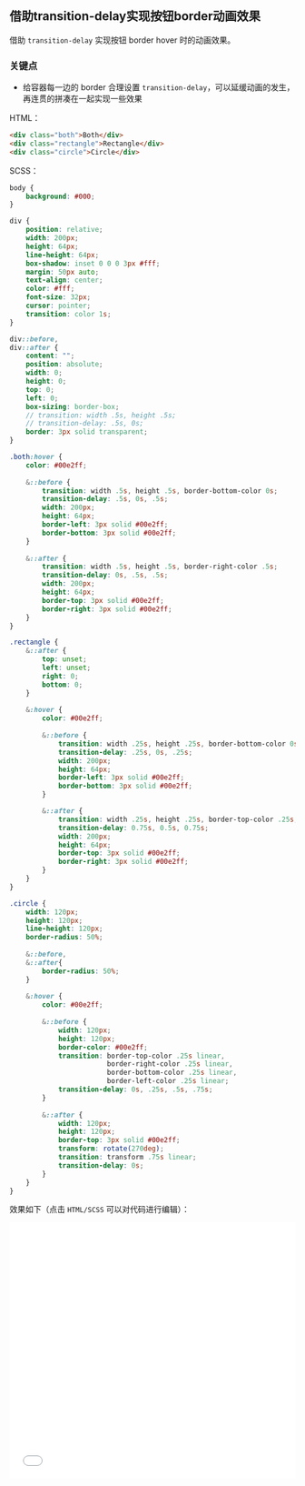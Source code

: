 ## 借助transition-delay实现按钮border动画效果

借助 `transition-delay` 实现按钮 border hover 时的动画效果。


### 关键点

+ 给容器每一边的 border 合理设置 `transition-delay`，可以延缓动画的发生，再连贯的拼凑在一起实现一些效果

HTML：

```html
<div class="both">Both</div>
<div class="rectangle">Rectangle</div>
<div class="circle">Circle</div>
```

SCSS：
```scss
body {
    background: #000;
}

div {
    position: relative;
    width: 200px;
    height: 64px;
    line-height: 64px;
    box-shadow: inset 0 0 0 3px #fff;
    margin: 50px auto;
    text-align: center;
    color: #fff;
    font-size: 32px;
    cursor: pointer;
    transition: color 1s;
}

div::before,
div::after {
    content: "";
    position: absolute;
    width: 0;
    height: 0;
    top: 0;
    left: 0;
    box-sizing: border-box;
    // transition: width .5s, height .5s;
    // transition-delay: .5s, 0s;
    border: 3px solid transparent;
}

.both:hover {
    color: #00e2ff;
    
    &::before {
        transition: width .5s, height .5s, border-bottom-color 0s;
        transition-delay: .5s, 0s, .5s;
        width: 200px;
        height: 64px;
        border-left: 3px solid #00e2ff;
        border-bottom: 3px solid #00e2ff;
    }
    
    &::after {
        transition: width .5s, height .5s, border-right-color .5s;
        transition-delay: 0s, .5s, .5s;
        width: 200px;
        height: 64px;
        border-top: 3px solid #00e2ff;
        border-right: 3px solid #00e2ff;
    }
}

.rectangle {
    &::after {
        top: unset;
        left: unset;
        right: 0;
        bottom: 0;
    }
    
    &:hover {
        color: #00e2ff;
        
        &::before {
            transition: width .25s, height .25s, border-bottom-color 0s;
            transition-delay: .25s, 0s, .25s;
            width: 200px;
            height: 64px;
            border-left: 3px solid #00e2ff;
            border-bottom: 3px solid #00e2ff;
        }

        &::after {
            transition: width .25s, height .25s, border-top-color .25s;
            transition-delay: 0.75s, 0.5s, 0.75s;
            width: 200px;
            height: 64px;
            border-top: 3px solid #00e2ff;
            border-right: 3px solid #00e2ff;
        }
    }   
}

.circle {
    width: 120px;
    height: 120px;
    line-height: 120px;
    border-radius: 50%;
    
    &::before,
    &::after{
        border-radius: 50%; 
    }
    
    &:hover {
        color: #00e2ff;
        
        &::before {
            width: 120px;
            height: 120px;
            border-color: #00e2ff;
            transition: border-top-color .25s linear,
                        border-right-color .25s linear,
                        border-bottom-color .25s linear,
                        border-left-color .25s linear;
            transition-delay: 0s, .25s, .5s, .75s;
        }
        
        &::after {
            width: 120px;
            height: 120px;
            border-top: 3px solid #00e2ff;
            transform: rotate(270deg);
            transition: transform .75s linear;
            transition-delay: 0s;
        }
    }
}
```

效果如下（点击 `HTML/SCSS` 可以对代码进行编辑）：

<iframe height='450' scrolling='no' title='借助transition-delay实现按钮border动画效果' src='//codepen.io/Chokcoco/embed/GwKOem/?height=265&theme-id=0&default-tab=result' frameborder='no' allowtransparency='true' allowfullscreen='true' style='width: 100%;'>See the Pen <a href='https://codepen.io/Chokcoco/pen/GwKOem/'>借助transition-delay实现按钮border动画效果</a> by Chokcoco (<a href='https://codepen.io/Chokcoco'>@Chokcoco</a>) on <a href='https://codepen.io'>CodePen</a>.
</iframe>